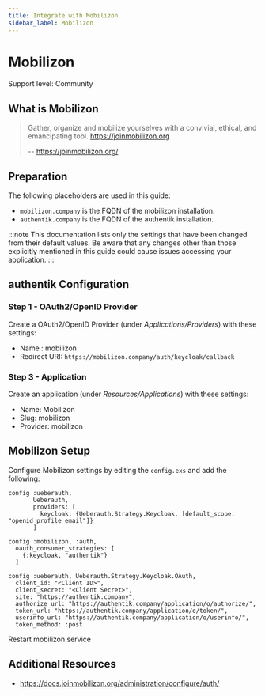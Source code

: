 ```yaml
---
title: Integrate with Mobilizon
sidebar_label: Mobilizon
---
```


# Mobilizon

<span class="badge badge--secondary">Support level: Community</span>

## What is Mobilizon

> Gather, organize and mobilize yourselves with a convivial, ethical, and emancipating tool. https://joinmobilizon.org
>
> -- https://joinmobilizon.org/

## Preparation

The following placeholders are used in this guide:

- `mobilizon.company` is the FQDN of the mobilizon installation.
- `authentik.company` is the FQDN of the authentik installation.

:::note
This documentation lists only the settings that have been changed from their default values. Be aware that any changes other than those explicitly mentioned in this guide could cause issues accessing your application.
:::

## authentik Configuration

### Step 1 - OAuth2/OpenID Provider

Create a OAuth2/OpenID Provider (under _Applications/Providers_) with these settings:

- Name : mobilizon
- Redirect URI: `https://mobilizon.company/auth/keycloak/callback`

### Step 3 - Application

Create an application (under _Resources/Applications_) with these settings:

- Name: Mobilizon
- Slug: mobilizon
- Provider: mobilizon

## Mobilizon Setup

Configure Mobilizon settings by editing the `config.exs` and add the following:

```
config :ueberauth,
       Ueberauth,
       providers: [
         keycloak: {Ueberauth.Strategy.Keycloak, [default_scope: "openid profile email"]}
       ]

config :mobilizon, :auth,
  oauth_consumer_strategies: [
    {:keycloak, "authentik"}
  ]

config :ueberauth, Ueberauth.Strategy.Keycloak.OAuth,
  client_id: "<Client ID>",
  client_secret: "<Client Secret>",
  site: "https://authentik.company",
  authorize_url: "https://authentik.company/application/o/authorize/",
  token_url: "https://authentik.company/application/o/token/",
  userinfo_url: "https://authentik.company/application/o/userinfo/",
  token_method: :post
```

Restart mobilizon.service

## Additional Resources

- https://docs.joinmobilizon.org/administration/configure/auth/
